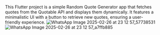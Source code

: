 This Flutter project is a simple Random Quote Generator app that fetches quotes from the Quotable API and displays them dynamically. It features a minimalistic UI with a button to retrieve new quotes, ensuring a user-friendly experience.
![WhatsApp Image 2025-02-26 at 23 12 57_57738531](https://github.com/user-attachments/assets/35c35138-e556-44e3-8a5f-0b562ed40571)
![WhatsApp Image 2025-02-26 at 23 12 57_a7ffb885](https://github.com/user-attachments/assets/94d89d0f-4857-4e5f-a369-5c6a4d0e6190)
